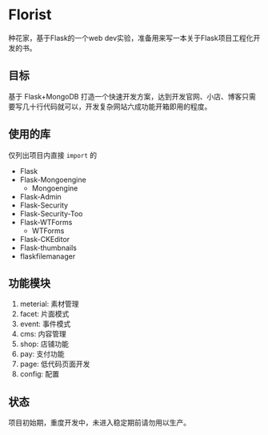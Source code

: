 # Florist

种花家，基于Flask的一个web dev实验，准备用来写一本关于Flask项目工程化开发的书。

## 目标

基于 Flask+MongoDB 打造一个快速开发方案，达到开发官网、小店、博客只需要写几十行代码就可以，开发复杂网站六成功能开箱即用的程度。

## 使用的库

仅列出项目内直接 `import` 的

* Flask
* Flask-Mongoengine
  * Mongoengine
* Flask-Admin
* Flask-Security
* Flask-Security-Too
* Flask-WTForms
  * WTForms
* Flask-CKEditor
* Flask-thumbnails
* flaskfilemanager

## 功能模块

1. meterial: 素材管理
2. facet: 片面模式
3. event: 事件模式
4. cms: 内容管理
5. shop: 店铺功能
6. pay: 支付功能
7. page: 低代码页面开发
8. config: 配置

## 状态

项目初始期，重度开发中，未进入稳定期前请勿用以生产。
